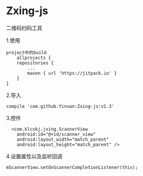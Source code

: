 # Zxing-js
二维码扫码工具
    
   1.使用
   
    project中的build
    	allprojects {
		repositories {
			...
			maven { url 'https://jitpack.io' }
		}
	}

  2.导入 
  
    compile 'com.github.Yinuan:Zxing-js:v1.3'
  
  3.控件
  
      <com.klcxkj.jxing.ScannerView
        android:id="@+id/scanner_view"
        android:layout_width="match_parent"
        android:layout_height="match_parent" />
        
   4.设置属性以及监听回调
   
    mScannerView.setOnScannerCompletionListener(this);
